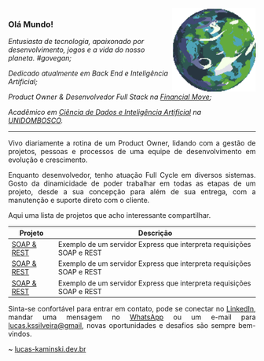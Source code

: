 <a href="https://deep-fold.itch.io/pixel-planet-generator" target="_blank">
  <img align="right" src="./img/planet.gif" width="170px" height="170px" alt="Quase um planeta Terra"/>
</a>

### Olá Mundo!

<p>
<em>
Entusiasta de tecnologia, apaixonado por desenvolvimento, jogos e a vida do nosso planeta. #govegan;
</em>
</p>

<p>
<em>
Dedicado atualmente em Back End e Inteligência Artificial;
</em>
</p>

<p>
<em>
Product Owner & Desenvolvedor Full Stack  na <a href="https://financialmove.com.br/">Financial Move</a>;
</em>
</p>

<p>
<em>
Acadêmico em <a href="https://unidombosco.edu.br/cursos/ead/ciencia-de-dados-e-inteligencia-artificial/">Ciência de Dados e Inteligência Artificial</a> na <a href="https://unidombosco.edu.br/">UNIDOMBOSCO</a>.
</em>
</p>

---

<p align="justify">
Vivo diariamente a rotina de um Product Owner, lidando com a gestão de projetos, pessoas e processos de uma equipe de desenvolvimento em evolução e crescimento.
</p>

<p align="justify">
Enquanto  desenvolvedor, tenho atuação Full Cycle em diversos sistemas. Gosto da dinamicidade de poder trabalhar em todas as etapas de um projeto, desde a sua concepção para além de sua entrega, com a manutenção e suporte direto com o cliente.
</p>

<p align="justify">
Aqui uma lista de projetos que acho interessante compartilhar.
</p>

| Projeto                                                                                                      | Descrição                                                             |
| ------------------------------------------------------------------------------------------------------------ | --------------------------------------------------------------------- |
| <a href="https://github.com/lucas-kaminski/express-soap-rest-server-example" target="_blank">SOAP & REST</a> | Exemplo de um servidor Express que interpreta requisições SOAP e REST |
| <a href="https://github.com/lucas-kaminski/express-soap-rest-server-example" target="_blank">SOAP & REST</a> | Exemplo de um servidor Express que interpreta requisições SOAP e REST |
| <a href="https://github.com/lucas-kaminski/express-soap-rest-server-example" target="_blank">SOAP & REST</a> | Exemplo de um servidor Express que interpreta requisições SOAP e REST |

<p align="justify">
Sinta-se confortável para entrar em contato, pode se conectar no <a href="#">LinkedIn</a>, mandar uma mensagem no <a href="#">WhatsApp</a> ou um e-mail para <a href="mailto:lucas.kssilveira@gmail.com">lucas.kssilveira@gmail</a>, novas oportunidades e desafios são sempre bem-vindos.
</p>

~ <a href="#">lucas-kaminski.dev.br</a>
